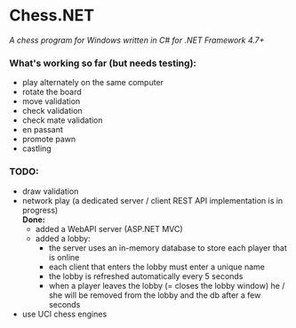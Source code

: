 # Chess.NET
*A chess program for Windows written in C# for .NET Framework 4.7+*

### What's working so far (but needs testing):
- play alternately on the same computer
- rotate the board
- move validation
- check validation
- check mate validation
- en passant
- promote pawn
- castling

### TODO:
- draw validation
- network play (a dedicated server / client REST API implementation is in progress)<br/>
    **Done:**
    - added a WebAPI server (ASP.NET MVC)
    - added a lobby:
        - the server uses an in-memory database to store each player that is online
        - each client that enters the lobby must enter a unique name
        - the lobby is refreshed automatically every 5 seconds
        - when a player leaves the lobby (= closes the lobby window) he / she will be removed from the lobby and the db after a few seconds
- use UCI chess engines
